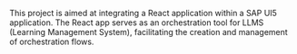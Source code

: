 This project is aimed at integrating a React application within a SAP UI5 application. The React app serves as an orchestration tool for LLMS (Learning Management System), facilitating the creation and management of orchestration flows.
